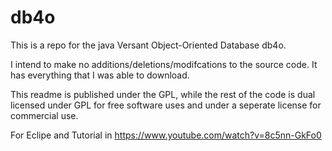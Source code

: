 # db4o

This is a repo for the java Versant Object-Oriented Database db4o.

I intend to make no additions/deletions/modifcations to the source code. It has everything that I was able to download.

This readme is published under the GPL, while the rest of the code is dual licensed under GPL for free software uses and under a seperate license for commercial use.

For Eclipe and Tutorial in https://www.youtube.com/watch?v=8c5nn-GkFo0

